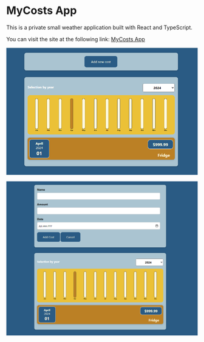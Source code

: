 # MyCosts App

This is a private small weather application built with React and TypeScript.

You can visit the site at the following link: [MyCosts App](https://igasin.github.io/mycosts/)

![MyCosts App screenshot](src\assets\screenShots\mycost.png)

![MyCosts App screenshot](src\assets\screenShots\mycostForm.png)

